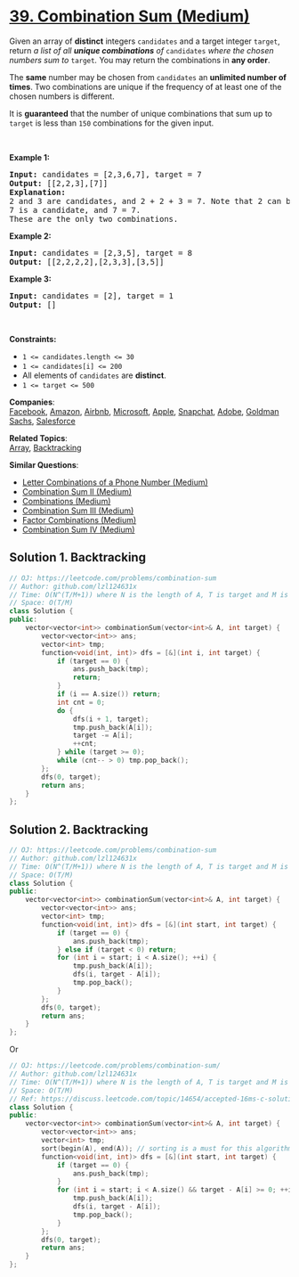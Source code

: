 # [39. Combination Sum (Medium)](https://leetcode.com/problems/combination-sum/)

<p>Given an array of <strong>distinct</strong> integers <code>candidates</code> and a target integer <code>target</code>, return <em>a list of all <strong>unique combinations</strong> of </em><code>candidates</code><em> where the chosen numbers sum to </em><code>target</code><em>.</em> You may return the combinations in <strong>any order</strong>.</p>

<p>The <strong>same</strong> number may be chosen from <code>candidates</code> an <strong>unlimited number of times</strong>. Two combinations are unique if the frequency of at least one of the chosen numbers is different.</p>

<p>It is <strong>guaranteed</strong> that the number of unique combinations that sum up to <code>target</code> is less than <code>150</code> combinations for the given input.</p>

<p>&nbsp;</p>
<p><strong>Example 1:</strong></p>

<pre><strong>Input:</strong> candidates = [2,3,6,7], target = 7
<strong>Output:</strong> [[2,2,3],[7]]
<strong>Explanation:</strong>
2 and 3 are candidates, and 2 + 2 + 3 = 7. Note that 2 can be used multiple times.
7 is a candidate, and 7 = 7.
These are the only two combinations.
</pre>

<p><strong>Example 2:</strong></p>

<pre><strong>Input:</strong> candidates = [2,3,5], target = 8
<strong>Output:</strong> [[2,2,2,2],[2,3,3],[3,5]]
</pre>

<p><strong>Example 3:</strong></p>

<pre><strong>Input:</strong> candidates = [2], target = 1
<strong>Output:</strong> []
</pre>

<p>&nbsp;</p>
<p><strong>Constraints:</strong></p>

<ul>
	<li><code>1 &lt;= candidates.length &lt;= 30</code></li>
	<li><code>1 &lt;= candidates[i] &lt;= 200</code></li>
	<li>All elements of <code>candidates</code> are <strong>distinct</strong>.</li>
	<li><code>1 &lt;= target &lt;= 500</code></li>
</ul>


**Companies**:  
[Facebook](https://leetcode.com/company/facebook), [Amazon](https://leetcode.com/company/amazon), [Airbnb](https://leetcode.com/company/airbnb), [Microsoft](https://leetcode.com/company/microsoft), [Apple](https://leetcode.com/company/apple), [Snapchat](https://leetcode.com/company/snapchat), [Adobe](https://leetcode.com/company/adobe), [Goldman Sachs](https://leetcode.com/company/goldman-sachs), [Salesforce](https://leetcode.com/company/salesforce)

**Related Topics**:  
[Array](https://leetcode.com/tag/array/), [Backtracking](https://leetcode.com/tag/backtracking/)

**Similar Questions**:
* [Letter Combinations of a Phone Number (Medium)](https://leetcode.com/problems/letter-combinations-of-a-phone-number/)
* [Combination Sum II (Medium)](https://leetcode.com/problems/combination-sum-ii/)
* [Combinations (Medium)](https://leetcode.com/problems/combinations/)
* [Combination Sum III (Medium)](https://leetcode.com/problems/combination-sum-iii/)
* [Factor Combinations (Medium)](https://leetcode.com/problems/factor-combinations/)
* [Combination Sum IV (Medium)](https://leetcode.com/problems/combination-sum-iv/)

## Solution 1. Backtracking

```cpp
// OJ: https://leetcode.com/problems/combination-sum
// Author: github.com/lzl124631x
// Time: O(N^(T/M+1)) where N is the length of A, T is target and M is the minimum value of A[i]
// Space: O(T/M)
class Solution {
public:
    vector<vector<int>> combinationSum(vector<int>& A, int target) {
        vector<vector<int>> ans;
        vector<int> tmp;
        function<void(int, int)> dfs = [&](int i, int target) {
            if (target == 0) {
                ans.push_back(tmp);
                return;
            }
            if (i == A.size()) return;
            int cnt = 0;
            do {
                dfs(i + 1, target);
                tmp.push_back(A[i]);
                target -= A[i];
                ++cnt;
            } while (target >= 0);
            while (cnt-- > 0) tmp.pop_back();
        };
        dfs(0, target);
        return ans;
    }
};
```

## Solution 2. Backtracking

```cpp
// OJ: https://leetcode.com/problems/combination-sum
// Author: github.com/lzl124631x
// Time: O(N^(T/M+1)) where N is the length of A, T is target and M is the minimum value of A[i]
// Space: O(T/M)
class Solution {
public:
    vector<vector<int>> combinationSum(vector<int>& A, int target) {
        vector<vector<int>> ans;
        vector<int> tmp;
        function<void(int, int)> dfs = [&](int start, int target) {
            if (target == 0) {
                ans.push_back(tmp);
            } else if (target < 0) return;
            for (int i = start; i < A.size(); ++i) {
                tmp.push_back(A[i]);
                dfs(i, target - A[i]);
                tmp.pop_back();
            }
        };
        dfs(0, target);
        return ans;
    }
};
```

Or

```cpp
// OJ: https://leetcode.com/problems/combination-sum/
// Author: github.com/lzl124631x
// Time: O(N^(T/M+1)) where N is the length of A, T is target and M is the minimum value of A[i]
// Space: O(T/M)
// Ref: https://discuss.leetcode.com/topic/14654/accepted-16ms-c-solution-use-backtracking-easy-understand
class Solution {
public:
    vector<vector<int>> combinationSum(vector<int>& A, int target) {
        vector<vector<int>> ans;
        vector<int> tmp;
        sort(begin(A), end(A)); // sorting is a must for this algorithm
        function<void(int, int)> dfs = [&](int start, int target) {
            if (target == 0) {
                ans.push_back(tmp);
            }
            for (int i = start; i < A.size() && target - A[i] >= 0; ++i) {
                tmp.push_back(A[i]);
                dfs(i, target - A[i]);
                tmp.pop_back();
            }
        };
        dfs(0, target);
        return ans;
    }
};
```